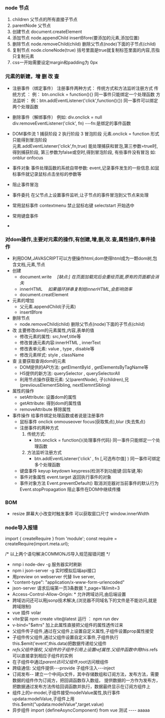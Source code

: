 ### node 节点
1. children   父节点的所有直接子节点 
2. parentNode 父节点
3. 创建节点   document.createElement 
4. 添加节点   node.appendChild  insertBfore(要添加的元素,添加位置)
5. 删除节点   node.removeChild(child)    删除父节点(node)下面的子节点(child)
6. 复制节点   node.cloneNode(true)   括号里面是true就复制标签里面的内容,否指只复制元素
7. css一开始需要设定margin和padding为 0px

### 元素的新建，增 删 改 查



*  注册事件（绑定事件）
   注册事件两种方式： 传统方式和方法监听注册方式
   传统方式 ： 例： btn.onclick = function(){}   同一事件只能绑定一个处理函数
   方法监听： 例：btn.addEventListener('click',function(){})  同一事件可以绑定两个处理函数

*  删除事件（解绑事件）
   例如: div.onclick = null   div.removeEventListener('click', fn)  ---fn:是绑定的事件函数
*  DOM事件流
   1 捕获阶段  2 执行阶段 3 冒泡阶段
   元素.onclick = function 形式只能得到冒泡阶段   
   元素.addEventListener('click',fn,true) 能处理捕获和冒泡,第三参数=true时,得到捕获阶段,
   第三参数为false或空时,得到冒泡阶段,
   有些事件没有冒泡 如: onblur onfocus
*  事件对象
   事件处理函数的系统自带参数: event,记录事件发生的一些信息.如鼠标事件就记录鼠标点击坐标的参数等  
*  阻止事件冒泡
*  事件委托
   在父节点上设置事件监听,让子节点的事件冒泡到父节点来处理 
*  常用鼠标事件   contextmenu 禁止鼠标右键   selectstart 开始选中
*  常用键盘事件
*  
### 对dom操作,主要对元素的操作,有创建,增,删,改.查,属性操作,事件操作
- 利用DOM,JAVASCRIPT可以方便操作html,dom使得html成为一颗dom树,包含文档,元素,节点 
- 创建 
  - document.write   　*[缺点:] 在页面加载完后会重绘页面,原有的页面都会消失*
  - innerHTML       　*如果循环拼串复制给innerHTML,会影响效率*  
  - document.creatElement      
- 元素的增加   
  - 父元素.appendChild(子元素)　　　
  - insertBfore
- 删除节点
  - node.removeChild(child)    删除父节点(node)下面的子节点(child)
- 改 主要修改dom的元素属性,内容,表单的值
  - 修改元素的属性: src,href,title等
  - 修改普通元素内容:innerHTML , innerText
  - 修改表单元素: value , type , disable等
  - 修改元素样式: style , className 
- 查 主要获取查询dom的元素
  - DOM提供的API方法: getElmentById , getElementsByTagName等
  - H5提供的新方法: querySelector , querySelectorAll
  - 利用节点操作获取元素: 父(parentNode), 子(children),兄(previiousElementSibling, nextElemntSibling)
- 属性的操作
  - setAttribute: 设置dom的属性
  - getAttribute: 得到dom的属性值
  - removeAttribute 移除属性
- 事件操作  给事件绑定处理函数或者说是注册事件
  - 鼠标事件 onclick onmouseover  focus(获取焦点),blur (失去焦点)
  - 注册事件的两种方式
    1. 传统方式:
       - btn.onclick = function(){处理事件代码}    同一事件只能绑定一个处理函数
    2. 方法监听注册方式
       - btn.addEventListener('click' , fn [,可选布尔值] ) 同一事件可绑定多个处理函数
  - 键盘事件  keyup keydown keypress(检测不到功能键:回车键,等) 
  - 事件对象属性 
      event.target  返回执行事件的对象
  - 事件对象方法
      Event.preventDefault()  取消浏览器对当前事件的默认行为
      Event.stopPropagation 阻止事件在DOM中继续传播
###  BOM
- resize 屏幕大小改变时触发事件  可以获取窗口尺寸 window.innerWidth

###  node导入报错
 
   import { createRequire } from 'module';
   const require = createRequire(import.meta.url);

  /*
   以上两个语句解决COMMONJS导入规范报错问题
   */
<!-- json-server  test.json  --watch       运行程序 -->
  - nmp i  node-dev  -g       服务器实时刷新 
  - npm i  json-server -g     实时模拟后端api接口   
  - 用preview on webserver  代替  live server,
  - "content-type": "application/x-www-form-urlencoded"  
  - json-server 请求后端第一页3条数据   ?_page=1&limit=3  
  - Access-Control-Allow-Origin: *        允许跨域访问,由后端设置   
  - 跨域访问还可以用jsonp技术解决,(浏览器不同域名下的文件是不能访问,就是跨域限制)
  - vue 插件 volar
  - vite安装  npm create vite@latest  运行 ：  npm run dev
  - v-bind="$attrs"  加上此属性直接把父组件的属性透传过来
  - 父组件传子组件,通过在父组件上设置自定义属性,子组件设置prop属性接受
  - 子组件传父组件,通过父组件设置自定义事件,子组件执行this.$emit('event',this.data)把数据传递给父组件
  - $refs父组件强权,父组件的子组件引用上设置ref属性.父组件函数中用this.$refs可以直接拿到相应子组件的实例
  - 在子组件中通过$parent访问父组件,$root访问根组件
  - 跨级通信: 父组件提供---provide    子组件注入---inject
  - 订阅发布-- 建立一个中间js文件，其中存储数组和订阅方法，发布方法，需要数据的组件作为订阅方，把回调函数存入数组，
    提供数据的一方作为发布方，把数据通过发布方法传给回调函数并执行，数据最终显示在订阅方组件上 
  - 组件上的v-model,子组件接受modelValue属性,执行事件updata:modelValue,子组件上用this.$emit("updata:modelValue",target.value)
  - 异步组件 import {defineAsyncComponent} from vue    测试 ----  aaaaa             
